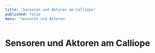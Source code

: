 ```yaml
---
title: 'Sensoren und Aktoren am Calliope'
published: false
menu: 'Sensoren und Aktoren'
---
```


# Sensoren und Aktoren am Calliope

<style>
    body {
        --abk: 'SA';
    }
</style>


